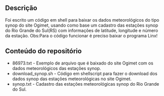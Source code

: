 ## Descrição
Foi escrito um código em shell para baixar os dados meteorológicos do tipo synop do site Ogimet, usando como base um cadastro das estações synop do Rio Grande do Sul(RS) com informações de latitude, longitude e número da estação. Obs:Para o código funcionar é preciso baixar o programa Linx!

## Conteúdo do repositório
+ 86973.txt - Exemplo de arquivo que é baixado do site Ogimet com os dados meteorológicos das estações synop.
+ download_synop.sh - Código em shellscript para fazer o download dos dados synop das estações meteorológicas no site Ogimet.
+ synop.txt - Cadastro das estações meteorológicas synop do Rio Grande do Sul.
